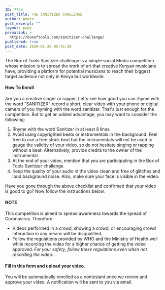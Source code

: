 ```yaml
---
ID: 7734
post_title: THE SANITIZER CHALLENGE
author: Admin
post_excerpt: ""
layout: page
permalink: >
  https://boxoftools.com/sanitizer-challenge/
published: true
post_date: 2020-01-28 05:46:28
---
```

<!-- wp:paragraph -->
<p>The Box of Tools Sanitizer challenge is a simple social Media competition whose mission is to spread the work of art that creative Kenyan musicians have, providing a platform for potential musicians to reach their biggest target audience not only in Kenya but worldwide.</p>
<!-- /wp:paragraph -->

<!-- wp:heading {"level":4} -->
<h4>How To Enroll</h4>
<!-- /wp:heading -->

<!-- wp:paragraph -->
<p>Are you a creative singer or rapper, Let's see how good you can rhyme with the word "SANITIZER" record a short, clear video with your phone or digital camera of you rhyming with the word sanitizer. That's just enough for the competition. But to get an added advantage, you may want to consider the following:</p>
<!-- /wp:paragraph -->

<!-- wp:list {"ordered":true} -->
<ol><li>Rhyme with the word Sanitizer in at least 8 lines.</li><li>Avoid using copyrighted beats or instrumentals in the background. Feel free to use a free stock beat but the instrumentals will not be used to gauge the validity of your video, so do not hesitate singing or rapping without a beat. Alternatively, provide credits to the owner of the instrumental.</li><li>At the end of your video, mention that you are participating in the Box of Tools Sanitizer challenge.</li><li>Keep the quality of your audio in the video clean and free of glitches and loud background noise. Also, make sure your face is visible in the video.</li></ol>
<!-- /wp:list -->

<!-- wp:paragraph -->
<p>Have you gone through the above checklist and confirmed that your video is good to go? Now follow the instructions below.</p>
<!-- /wp:paragraph -->

<!-- wp:heading {"level":4} -->
<h4>NOTE</h4>
<!-- /wp:heading -->

<!-- wp:paragraph -->
<p>This competition is aimed to spread awareness towards the spread of Coronavirus. Therefore:</p>
<!-- /wp:paragraph -->

<!-- wp:list -->
<ul><li>Videos performed in a crowd, showing a crowd, or encouraging crowd interaction in any means will be disqualified.</li><li>Follow the regulations provided by WHO and the Ministry of Health well while recording the video for a higher chance of getting the video approved. <em>For your safety, follow these regulations even when not recording the video.</em></li></ul>
<!-- /wp:list -->

<!-- wp:heading {"level":4} -->
<h4>Fill in this form and upload your video. </h4>
<!-- /wp:heading -->

<!-- wp:paragraph {"align":"center"} -->
<p class="has-text-align-center">You will be automatically enrolled as a contestant once we review and approve your video. A notification will be sent to you via email.</p>
<!-- /wp:paragraph -->

<!-- wp:wpforms/form-selector {"formId":"7733"} /-->